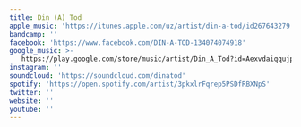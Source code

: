 ```yaml
---
title: Din (A) Tod
apple_music: 'https://itunes.apple.com/uz/artist/din-a-tod/id267643279'
bandcamp: ''
facebook: 'https://www.facebook.com/DIN-A-TOD-134074074918'
google_music: >-
   https://play.google.com/store/music/artist/Din_A_Tod?id=Aexvdaiqqujp5w4fasl37onft7m
instagram: ''
soundcloud: 'https://soundcloud.com/dinatod'
spotify: 'https://open.spotify.com/artist/3pkxlrFqrep5PSDfRBXNpS'
twitter: ''
website: ''
youtube: ''
---
```

